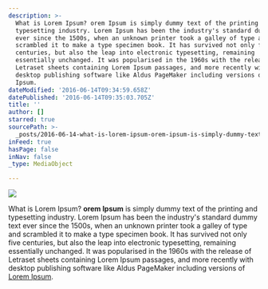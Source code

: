 ```yaml
---
description: >-
  What is Lorem Ipsum? orem Ipsum is simply dummy text of the printing and
  typesetting industry. Lorem Ipsum has been the industry's standard dummy text
  ever since the 1500s, when an unknown printer took a galley of type and
  scrambled it to make a type specimen book. It has survived not only five
  centuries, but also the leap into electronic typesetting, remaining
  essentially unchanged. It was popularised in the 1960s with the release of
  Letraset sheets containing Lorem Ipsum passages, and more recently with
  desktop publishing software like Aldus PageMaker including versions of Lorem
  Ipsum.
dateModified: '2016-06-14T09:34:59.658Z'
datePublished: '2016-06-14T09:35:03.705Z'
title: ''
author: []
starred: true
sourcePath: >-
  _posts/2016-06-14-what-is-lorem-ipsum-orem-ipsum-is-simply-dummy-text-of-the.md
inFeed: true
hasPage: false
inNav: false
_type: MediaObject

---
```

![](https://the-grid-user-content.s3-us-west-2.amazonaws.com/07fe01c6-bced-4bcc-9414-e0aba0fe87b5.jpg)

What is Lorem Ipsum? **orem Ipsum** is simply dummy text of the printing and typesetting industry. Lorem Ipsum has been the industry's standard dummy text ever since the 1500s, when an unknown printer took a galley of type and scrambled it to make a type specimen book. It has survived not only five centuries, but also the leap into electronic typesetting, remaining essentially unchanged. It was popularised in the 1960s with the release of Letraset sheets containing Lorem Ipsum passages, and more recently with desktop publishing software like Aldus PageMaker including versions of [Lorem Ipsum][0].

[0]: http://help.thegrid.io/article/245-redesign-your-site "link"